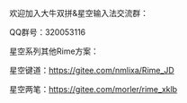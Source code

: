欢迎加入大牛双拼&星空输入法交流群：

QQ群号：320053116

星空系列其他Rime方案：

星空键道：https://gitee.com/nmlixa/Rime_JD

星空两笔：https://gitee.com/morler/rime_xklb
